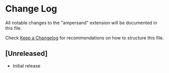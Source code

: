 # Change Log

All notable changes to the "ampersand" extension will be documented in this file.

Check [Keep a Changelog](http://keepachangelog.com/) for recommendations on how to structure this file.

## [Unreleased]

- Initial release